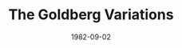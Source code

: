 ---
discogs_id: 4579917
discogs_master_id: 48325
title: The Goldberg Variations
artists: ['Glenn Gould']
date: 1982-09-02
genre: ['Classical']
image: The Goldberg Variations-4579917.jpg
label: CBS Masterworks Digital
country: US
---